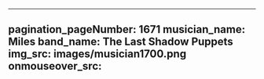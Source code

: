 ------
pagination_pageNumber: 1671
musician_name: Miles
band_name: The Last Shadow Puppets
img_src: images/musician1700.png
onmouseover_src: 
------